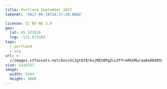 ```yaml
---
title: Portland September 2017
takenAt: '2017-09-19T20:17:20.000Z'

license: CC BY-ND 3.0
geo:
  lat: 45.522616
  lng: -122.673184
tags:
  - portland
  - usa
url: >-
  //images.ctfassets.net/bncv3c2gt878/6xjME50PgZcu3fYreRkVMu/aa6e804058b6b725d9300b7daebc6313/portland-september-2017_37459560945_o
size: 5416337
image:
  width: 5344
  height: 3006
---
```

